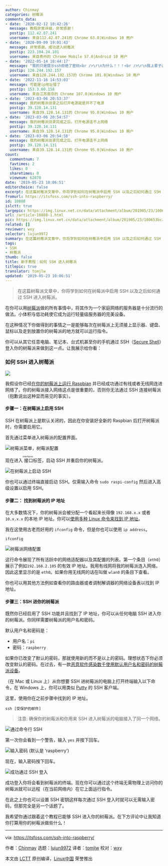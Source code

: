 ```yaml
---
author: Chinmay
categories: 树莓派
comments_data:
- date: '2020-02-12 10:42:26'
  message: 教程非常详细，非常感谢！
  postip: 112.42.87.241
  username: 来自112.42.87.241的 Chrome 63.0|Windows 10 用户
- date: '2020-09-09 19:01:43'
  message: 非常感谢，成功进入树莓派
  postip: 223.104.24.101
  username: 来自贵州的 Chrome Mobile 57.0|Android 10 用户
- date: '2022-05-14 18:44:17'
  message: "我的只是提示ssh拒绝了密码<br />\r\n为什么！！！<br />\r\n我上辈子造了什么孽，就这样了！！！！！！！！！！！！！！！！！"
  postip: 120.244.192.157
  username: 来自120.244.192.157的 Chrome 101.0|Windows 10 用户
- date: '2022-11-16 14:53:03'
  message: 可能是ip地址错了
  postip: 153.3.60.158
  username: 来自江苏南京的 Chrome 107.0|Windows 10 用户
- date: '2023-03-06 20:53:37'
  message: 我的树莓派烧录之后打开电源就是开不了电源
  postip: 39.128.14.131
  username: 来自39.128.14.131的 Chrome 95.0|Windows 10 用户
- date: '2023-03-06 20:54:57'
  message: 我的树莓派烧录完成之后，打开电源连不上网络
  postip: 39.128.14.131
  username: 来自39.128.14.131的 Chrome 95.0|Windows 10 用户
- date: '2023-03-06 20:54:58'
  message: 我的树莓派烧录完成之后，打开电源连不上网络
  postip: 39.128.14.131
  username: 来自39.128.14.131的 Chrome 95.0|Windows 10 用户
count:
  commentnum: 7
  favtimes: 2
  likes: 0
  sharetimes: 0
  viewnum: 62878
date: '2019-05-23 10:06:51'
editorchoice: false
excerpt: 在这篇树莓派文章中，你将学到如何在树莓派中启用 SSH 以及之后如何通过 SSH 进入树莓派。
fromurl: https://itsfoss.com/ssh-into-raspberry/
id: 10888
islctt: true
largepic: https://img.linux.net.cn/data/attachment/album/201905/23/100653bcz4f6cv2f66h2x6.png
url: /article-10888-1.html
pic: https://img.linux.net.cn/data/attachment/album/201905/23/100653bcz4f6cv2f66h2x6.png.thumb.jpg
related: []
reviewer: wxy
selector: lujun9972
summary: 在这篇树莓派文章中，你将学到如何在树莓派中启用 SSH 以及之后如何通过 SSH 进入树莓派。
tags:
- SSH
- 树莓派
thumb: false
title: 新手教程：如何 SSH 进入树莓派
titlepic: true
translator: tomjlw
updated: '2019-05-23 10:06:51'
---
```



> 
> 在这篇树莓派文章中，你将学到如何在树莓派中启用 SSH 以及之后如何通过 SSH 进入树莓派。
> 
> 
> 


在你可以用[树莓派](https://www.raspberrypi.org/)做的所有事情中，将其作为一个家庭网络的服务器是十分流行的做法。小体积与低功耗使它成为运行轻量级服务器的完美设备。


在这种情况下你做得到的事情之一是能够每次在树莓派上无须接上显示器、键盘、鼠标以及走到放置你的树莓派的地方就可以运行指令。


你可以从其它任意电脑、笔记本、台式机甚至你的手机通过 SSH（[Secure Shell](https://en.wikipedia.org/wiki/Secure_Shell)）登入你的树莓派来做到这一点。让我展示给你看：


### 如何 SSH 进入树莓派


![](/data/attachment/album/201905/23/100653bcz4f6cv2f66h2x6.png)


我假设你已经[在你的树莓派上运行 Raspbian](https://itsfoss.com/tutorial-how-to-install-raspberry-pi-os-raspbian-wheezy/) 并已经成功通过有线或者无线网连进网络了。你的树莓派接入网络这点是很重要的，否则你无法通过 SSH 连接树莓派（抱歉说出这种显而易见的事实）。


#### 步骤一：在树莓派上启用 SSH


SSH 在树莓派上是默认关闭的，因此在你安装好全新的 Raspbian 后打开树莓派时，你需要启用它。


首先通过菜单进入树莓派的配置界面。


![树莓派菜单，树莓派配置](/data/attachment/album/201905/23/100655poogrff9jr1oiibf.png)


现在进入<ruby> 接口 <rt>  interfaces </rt></ruby>标签，启动 SSH 并重启你的树莓派。


![在树莓派上启动 SSH](/data/attachment/album/201905/23/100656r657aj55nzxhrkh4.png)


你也可以通过终端直接启动 SSH。仅需输入命令 `sudo raspi-config` 然后进入高级设置以启用 SSH。


#### 步骤二： 找到树莓派的 IP 地址


在大多数情况下，你的树莓派会被分配一个看起来长得像 `192.168.x.x` 或者 `10.x.x.x` 的本地 IP 地址。你可以[使用多种 Linux 命令来找到 IP 地址](https://linuxhandbook.com/find-ip-address/)。


我在这使用古老而好用的 `ifconfig` 命令，但是你也可以使用 `ip address`。



```
ifconfig
```

![树莓派网络配置](/data/attachment/album/201905/23/100658ghyyzla8tagj8yy8.png)


这行命令展现了所有活跃中的网络适配器以及其配置的列表。第一个条目（`eth0`）展示了例如`192.168.2.105` 的有效 IP 地址。我用有线网将我的树莓派连入网络，因此这里显示的是 `eth0`。如果你用无线网的话在叫做 `wlan0` 的条目下查看。


你也可以用其他方法例如查看你的路由器或者调制解调器的网络设备表以找到 IP 地址。


#### 步骤三：SSH 进你的树莓派


既然你已经启用了 SSH 功能并且找到了 IP 地址，你可以从任何电脑 SSH 进入你的树莓派。你同样需要树莓派的用户名和密码。


默认用户名和密码是：


* 用户名：`pi`
* 密码：`raspberry`


如果你已改变了默认的密码，那就使用新的而不是以上的密码。理想状态下你必须改变默认的密码。在过去，有一款[恶意软件感染数千使用默认用户名和密码的树莓派设备](https://itsfoss.com/raspberry-pi-malware-threat/)。


（在 Mac 或 Linux 上）从你想要 SSH 进树莓派的电脑上打开终端输入以下命令，在 Windows 上，你可以用类似 [Putty](https://itsfoss.com/putty-linux/) 的 SSH 客户端。


这里，使用你在之前步骤中找到的 IP 地址。



```
ssh [受保护的邮件]
```


> 
> 注意: 确保你的树莓派和你用来 SSH 进入树莓派的电脑接入了同一个网络。
> 
> 
> 


![通过命令行 SSH](/data/attachment/album/201905/23/100659yig3tz5h77z734gg.png)


第一次你会看到一个警告，输入 `yes` 并按下回车。


![输入密码 \(默认是 ‘raspberry‘\)](/data/attachment/album/201905/23/100700jceoyma9p42z7hwp.png)


现在，输入密码按下回车。


![成功通过 SSH 登入](/data/attachment/album/201905/23/100701shhf6o4qd4b3okfq.png)


成功登入你将会看到树莓派的终端。现在你可以通过这个终端无需物理上访问你的树莓派就可以远程（在当前网络内）在它上面运行指令。


在此之上你也可以设置 SSH 密钥这样每次通过 SSH 登入时就可以无需输入密码，但那完全是另一个话题了。


我希望你通过跟着这个教程已能够 SSH 进入你的树莓派。在下方评论中让我知道你打算用你的树莓派做些什么！




---


via: <https://itsfoss.com/ssh-into-raspberry/>


作者：[Chinmay](https://itsfoss.com/author/chinmay/) 选题：[lujun9972](https://github.com/lujun9972) 译者：[tomjlw](https://github.com/tomjlw) 校对：[wxy](https://github.com/wxy)


本文由 [LCTT](https://github.com/LCTT/TranslateProject) 原创编译，[Linux中国](https://linux.cn/) 荣誉推出
